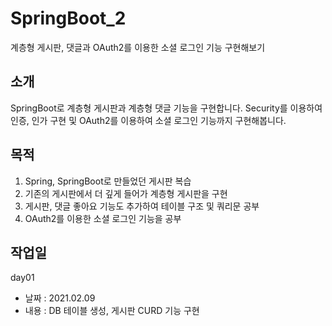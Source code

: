 # SpringBoot_2
계층형 게시판, 댓글과 OAuth2를 이용한 소셜 로그인 기능 구현해보기

## 소개
SpringBoot로 계층형 게시판과 계층형 댓글 기능을 구현합니다.
Security를 이용하여 인증, 인가 구현 및 OAuth2를 이용하여 소셜 로그인 기능까지 구현해봅니다.

## 목적
1. Spring, SpringBoot로 만들었던 게시판 복습
2. 기존의 게시판에서 더 깊게 들어가 계층형 게시판을 구현
3. 게시판, 댓글 좋아요 기능도 추가하여 테이블 구조 및 쿼리문 공부
4. OAuth2를 이용한 소셜 로그인 기능을 공부

## 작업일
day01
- 날짜 : 2021.02.09
- 내용 : DB 테이블 생성, 게시판 CURD 기능 구현

